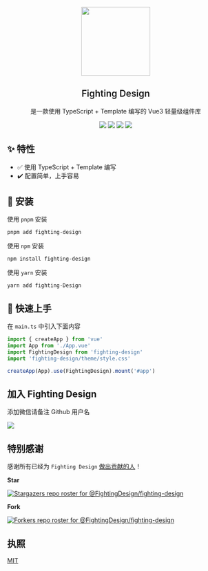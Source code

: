 <p align="center">
  <img height="160px" src="https://tianyuhao.cn/fighting/imgs/FightingDesign.svg">
  <h2 align="center" style="font-weight: 600">Fighting Design</h2>

  <p align="center">
    是一款使用 TypeScript + Template 编写的 Vue3 轻量级组件库
  </p>

  <p align="center">
    <a href="https://github.com/FightingDesign/fighting-design/stargazers"><img src="https://img.shields.io/github/stars/FightingDesign/fighting-design" /></a>
    <a href="https://www.npmjs.com/package/fighting-design"><img src="https://badgen.net/npm/v/fighting-design" /></a>
    <a href="https://fighting.tianyuhao.cn"><img src="https://img.shields.io/badge/Fighting%20Design-Docs-brightgreen" /></a>
    <a href="https://github.com/FightingDesign/fighting-design/blob/master/CHANGELOG.md"><img src="https://img.shields.io/badge/Fighting%20Design-CHANGELOG-green" /></a>
  </p>
</p>

## ✨ 特性

- ✅ 使用 TypeScript + Template 编写
- ✔️ 配置简单，上手容易

## :key: 安装

使用 `pnpm` 安装

```shell
pnpm add fighting-design
```

使用 `npm` 安装

```shell
npm install fighting-design
```

使用 `yarn` 安装

```shell
yarn add fighting-Design
```

## :tada: 快速上手

在 `main.ts` 中引入下面内容

```ts
import { createApp } from 'vue'
import App from './App.vue'
import FightingDesign from 'fighting-design'
import 'fighting-design/theme/style.css'

createApp(App).use(FightingDesign).mount('#app')
```

## 加入 Fighting Design

添加微信请备注 Github 用户名

![](https://tianyuhao.cn/images/weixin2.png)

## 特别感谢

感谢所有已经为 `Fighting Design` [做出贡献的人](https://github.com/FightingDesign/fighting-design/graphs/contributors)！

**Star**

[![Stargazers repo roster for @FightingDesign/fighting-design](https://reporoster.com/stars/FightingDesign/fighting-design)](https://github.com/FightingDesign/fighting-design/stargazers)

**Fork**

[![Forkers repo roster for @FightingDesign/fighting-design](https://reporoster.com/forks/FightingDesign/fighting-design)](https://github.com/FightingDesign/fighting-design/network/members)

## 执照

[MIT](https://github.com/FightingDesign/fighting-design/blob/master/LICENSE)
